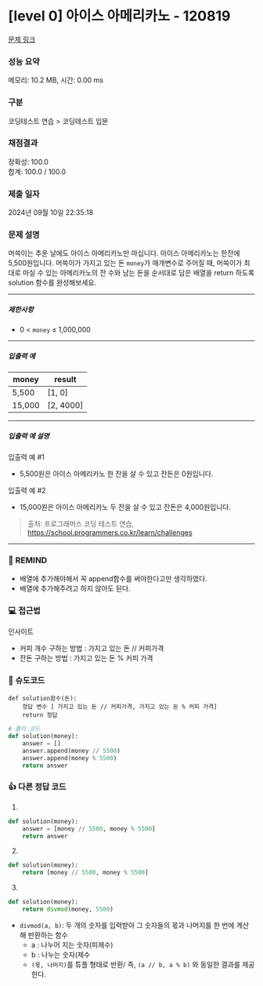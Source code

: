 # [level 0] 아이스 아메리카노 - 120819 

[문제 링크](https://school.programmers.co.kr/learn/courses/30/lessons/120819) 

### 성능 요약

메모리: 10.2 MB, 시간: 0.00 ms

### 구분

코딩테스트 연습 > 코딩테스트 입문

### 채점결과

정확성: 100.0<br/>합계: 100.0 / 100.0

### 제출 일자

2024년 09월 10일 22:35:18

### 문제 설명

<p>머쓱이는 추운 날에도 아이스 아메리카노만 마십니다. 아이스 아메리카노는 한잔에 5,500원입니다. 머쓱이가 가지고 있는 돈 <code>money</code>가 매개변수로 주어질 때, 머쓱이가 최대로 마실 수 있는 아메리카노의 잔 수와 남는 돈을 순서대로 담은 배열을 return&nbsp;하도록 solution 함수를 완성해보세요.</p>

<hr>

<h5>제한사항</h5>

<ul>
<li>0 &lt; <code>money</code> ≤ 1,000,000</li>
</ul>

<hr>

<h5>입출력 예</h5>
<table class="table">
        <thead><tr>
<th>money</th>
<th>result</th>
</tr>
</thead>
        <tbody><tr>
<td>5,500</td>
<td>[1, 0]</td>
</tr>
<tr>
<td>15,000</td>
<td>[2, 4000]</td>
</tr>
</tbody>
      </table>
<hr>

<h5>입출력 예 설명</h5>

<p>입출력 예 #1</p>

<ul>
<li>5,500원은 아이스 아메리카노 한 잔을 살 수 있고 잔돈은 0원입니다.</li>
</ul>

<p>입출력 예 #2</p>

<ul>
<li>15,000원은 아이스 아메리카노 두 잔을 살 수 있고 잔돈은 4,000원입니다.</li>
</ul>


> 출처: 프로그래머스 코딩 테스트 연습, https://school.programmers.co.kr/learn/challenges

---
### 🤔 REMIND
- 배열에 추가해야해서 꼭 append함수를 써야한다고만 생각하였다.
- 배열에 추가해주려고 하지 않아도 된다.

### 💻 접근법
인사이트 
- 커피 개수 구하는 방법 : 가지고 있는 돈 // 커피가격
- 잔돈 구하는 방법 : 가지고 있는 돈 % 커피 가격

### 📝 슈도코드
```
def solution함수(돈):
    정답 변수 [ 가지고 있는 돈 // 커피가격, 가지고 있는 돈 % 커피 가격]
    return 정답
```

```python
# 풀이 코드
def solution(money):
    answer = []
    answer.append(money // 5500)
    answer.append(money % 5500)
    return answer
```

### 👍 다른 정답 코드
1.
```python
def solution(money):
    answer = [money // 5500, money % 5500]
    return answer
```
2.
```python
def solution(money):
    return [money // 5500, money % 5500]
```
3.
```python
def solution(money):
    return divmod(money, 5500)
```
- `divmod(a, b)`: 두 개의 숫자를 입력받아 그 숫자들의 몫과 나머지를 한 번에 계산해 반환하는 함수
    - a : 나누어 지는 숫자(피제수)
    - b : 나누는 숫자(제수
    - `(몫, 나머지)`를 튜플 형태로 반환/ 즉, `(a // b, a % b)` 와 동일한 결과를 제공한다.
